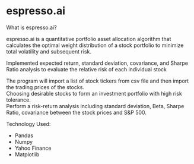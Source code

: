 # espresso.ai


What is espresso.ai?

espresso.ai is a quantitative portfolio asset allocation algorithm that calculates the optimal weight distribution of a stock portfolio to minimize total volatility and subsequent risk.


Implemented expected return, standard deviation, covariance, and Sharpe Ratio analysis to evaluate the relative risk of each individual stock

The program will import a list of stock tickers from csv file and then import the trading prices of the stocks.<br />
Choosing desirable stocks to form an investment portfolio with high risk tolerance.<br />
Perform a risk-return analysis including standard deviation, Beta, Sharpe Ratio, covariance between the stock prices and S&P 500.

Technology Used:
- Pandas
- Numpy
- Yahoo Finance
- Matplotlib
